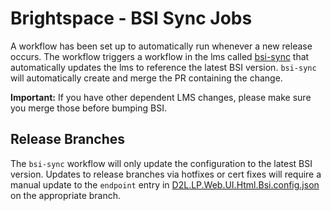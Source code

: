 # Brightspace - BSI Sync Jobs

A workflow has been set up to automatically run whenever a new release occurs. The workflow triggers a workflow in the lms called [bsi-sync](https://github.com/Brightspace/lms/blob/master/.github/workflows/bsi-sync.yml) that automatically updates the lms to reference the latest BSI version. `bsi-sync` will automatically create and merge the PR containing the change. 

**Important:** If you have other dependent LMS changes, please make sure you merge those before bumping BSI.

## Release Branches

The `bsi-sync` workflow will only update the configuration to the latest BSI version. Updates to release branches via hotfixes or cert fixes will require a manual update to the `endpoint` entry in [D2L.LP.Web.UI.Html.Bsi.config.json](https://github.com/Brightspace/lms/blob/master/lp/_config/Infrastructure/D2L.LP.Web.UI.Html.Bsi.config.json) on the appropriate branch.
